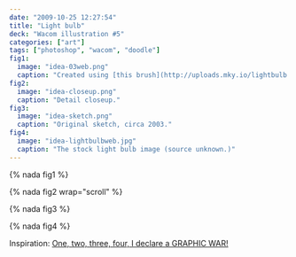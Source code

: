```yaml
---
date: "2009-10-25 12:27:54"
title: "Light bulb"
deck: "Wacom illustration #5"
categories: ["art"]
tags: ["photoshop", "wacom", "doodle"]
fig1:
  image: "idea-03web.png"
  caption: "Created using [this brush](http://uploads.mky.io/lightbulb.abr.zip)."
fig2:
  image: "idea-closeup.png"
  caption: "Detail closeup."
fig3:
  image: "idea-sketch.png"
  caption: "Original sketch, circa 2003."
fig4:
  image: "idea-lightbulbweb.jpg"
  caption: "The stock light bulb image (source unknown.)"
---
```


{% nada fig1 %}

{% nada fig2 wrap="scroll" %}

{% nada fig3 %}

{% nada fig4 %}

Inspiration: [One, two, three, four, I declare a GRAPHIC WAR!](http://www.sitepoint.com/forums/showthread.php?t=376074)
